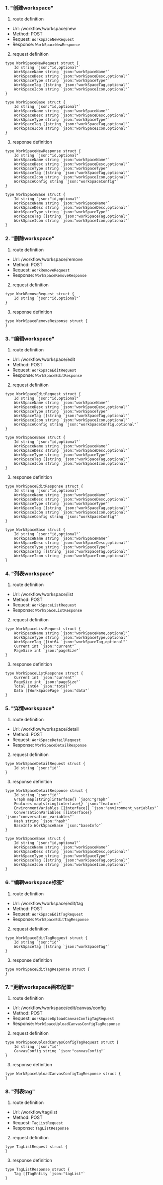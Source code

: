 ### 1. "创建workspace"

1. route definition

- Url: /workflow/workspace/new
- Method: POST
- Request: `WorkSpaceNewRequest`
- Response: `WorkSpaceNewResponse`

2. request definition



```golang
type WorkSpaceNewRequest struct {
	Id string `json:"id,optional"`
	WorkSpaceName string `json:"workSpaceName"`
	WorkSpaceDesc string `json:"workSpaceDesc,optional"`
	WorkSpaceType string `json:"workSpaceType"`
	WorkSpaceTag []string `json:"workSpaceTag,optional"`
	WorkSpaceIcon string `json:"workSpaceIcon,optional"`
}

type WorkSpaceBase struct {
	Id string `json:"id,optional"`
	WorkSpaceName string `json:"workSpaceName"`
	WorkSpaceDesc string `json:"workSpaceDesc,optional"`
	WorkSpaceType string `json:"workSpaceType"`
	WorkSpaceTag []string `json:"workSpaceTag,optional"`
	WorkSpaceIcon string `json:"workSpaceIcon,optional"`
}
```


3. response definition



```golang
type WorkSpaceNewResponse struct {
	Id string `json:"id,optional"`
	WorkSpaceName string `json:"workSpaceName"`
	WorkSpaceDesc string `json:"workSpaceDesc,optional"`
	WorkSpaceType string `json:"workSpaceType"`
	WorkSpaceTag []string `json:"workSpaceTag,optional"`
	WorkSpaceIcon string `json:"workSpaceIcon,optional"`
	WorkSpaceConfig string `json:"workSpaceConfig"`
}

type WorkSpaceBase struct {
	Id string `json:"id,optional"`
	WorkSpaceName string `json:"workSpaceName"`
	WorkSpaceDesc string `json:"workSpaceDesc,optional"`
	WorkSpaceType string `json:"workSpaceType"`
	WorkSpaceTag []string `json:"workSpaceTag,optional"`
	WorkSpaceIcon string `json:"workSpaceIcon,optional"`
}
```

### 2. "删除workspace"

1. route definition

- Url: /workflow/workspace/remove
- Method: POST
- Request: `WorkRemoveRequest`
- Response: `WorkSpaceRemoveResponse`

2. request definition



```golang
type WorkRemoveRequest struct {
	Id string `json:"id,optional"`
}
```


3. response definition



```golang
type WorkSpaceRemoveResponse struct {
}
```

### 3. "编辑workspace"

1. route definition

- Url: /workflow/workspace/edit
- Method: POST
- Request: `WorkSpaceEditRequest`
- Response: `WorkSpaceEditResponse`

2. request definition



```golang
type WorkSpaceEditRequest struct {
	Id string `json:"id,optional"`
	WorkSpaceName string `json:"workSpaceName"`
	WorkSpaceDesc string `json:"workSpaceDesc,optional"`
	WorkSpaceType string `json:"workSpaceType"`
	WorkSpaceTag []string `json:"workSpaceTag,optional"`
	WorkSpaceIcon string `json:"workSpaceIcon,optional"`
	WorkSpaceConfig string `json:"workSpaceConfig,optional"`
}

type WorkSpaceBase struct {
	Id string `json:"id,optional"`
	WorkSpaceName string `json:"workSpaceName"`
	WorkSpaceDesc string `json:"workSpaceDesc,optional"`
	WorkSpaceType string `json:"workSpaceType"`
	WorkSpaceTag []string `json:"workSpaceTag,optional"`
	WorkSpaceIcon string `json:"workSpaceIcon,optional"`
}
```


3. response definition



```golang
type WorkSpaceEditResponse struct {
	Id string `json:"id,optional"`
	WorkSpaceName string `json:"workSpaceName"`
	WorkSpaceDesc string `json:"workSpaceDesc,optional"`
	WorkSpaceType string `json:"workSpaceType"`
	WorkSpaceTag []string `json:"workSpaceTag,optional"`
	WorkSpaceIcon string `json:"workSpaceIcon,optional"`
	WorkSpaceConfig string `json:"workSpaceConfig"`
}

type WorkSpaceBase struct {
	Id string `json:"id,optional"`
	WorkSpaceName string `json:"workSpaceName"`
	WorkSpaceDesc string `json:"workSpaceDesc,optional"`
	WorkSpaceType string `json:"workSpaceType"`
	WorkSpaceTag []string `json:"workSpaceTag,optional"`
	WorkSpaceIcon string `json:"workSpaceIcon,optional"`
}
```

### 4. "列表workspace"

1. route definition

- Url: /workflow/workspace/list
- Method: POST
- Request: `WorkSpaceListRequest`
- Response: `WorkSpaceListResponse`

2. request definition



```golang
type WorkSpaceListRequest struct {
	WorkSpaceName string `json:"workSpaceName,optional"`
	WorkSpaceType string `json:"workSpaceType,optional"`
	WorkSpaceTag []int64 `json:"workSpaceTag,optional"`
	Current int `json:"current"`
	PageSize int `json:"pageSize"`
}
```


3. response definition



```golang
type WorkSpaceListResponse struct {
	Current int `json:"current"`
	PageSize int `json:"pageSize"`
	Total int64 `json:"total"`
	Data []WorkSpacePage `json:"data"`
}
```

### 5. "详情workspace"

1. route definition

- Url: /workflow/workspace/detail
- Method: POST
- Request: `WorkSpaceDetailRequest`
- Response: `WorkSpaceDetailResponse`

2. request definition



```golang
type WorkSpaceDetailRequest struct {
	Id string `json:"id"`
}
```


3. response definition



```golang
type WorkSpaceDetailResponse struct {
	Id string `json:"id"`
	Graph map[string]interface{} `json:"graph"`
	Features map[string]interface{} `json:"features"`
	EnvironmentVariables []interface{} `json:"environment_variables"`
	ConversationVariables []interface{} `json:"conversation_variables"`
	Hash string `json:"hash"`
	BaseInfo WorkSpaceBase `json:"baseInfo"`
}

type WorkSpaceBase struct {
	Id string `json:"id,optional"`
	WorkSpaceName string `json:"workSpaceName"`
	WorkSpaceDesc string `json:"workSpaceDesc,optional"`
	WorkSpaceType string `json:"workSpaceType"`
	WorkSpaceTag []string `json:"workSpaceTag,optional"`
	WorkSpaceIcon string `json:"workSpaceIcon,optional"`
}
```

### 6. "编辑workspace标签"

1. route definition

- Url: /workflow/workspace/edit/tag
- Method: POST
- Request: `WorkSpaceEditTagRequest`
- Response: `WorkSpaceEditTagResponse`

2. request definition



```golang
type WorkSpaceEditTagRequest struct {
	Id string `json:"id"`
	WorkSpaceTag []string `json:"workSpaceTag"`
}
```


3. response definition



```golang
type WorkSpaceEditTagResponse struct {
}
```

### 7. "更新workspace画布配置"

1. route definition

- Url: /workflow/workspace/edit/canvas/config
- Method: POST
- Request: `WorkSpaceUploadCanvasConfigTagRequest`
- Response: `WorkSpaceUploadCanvasConfigTagResponse`

2. request definition



```golang
type WorkSpaceUploadCanvasConfigTagRequest struct {
	Id string `json:"id"`
	CanvasConfig string `json:"canvasConfig"`
}
```


3. response definition



```golang
type WorkSpaceUploadCanvasConfigTagResponse struct {
}
```

### 8. "列表tag"

1. route definition

- Url: /workflow/tag/list
- Method: POST
- Request: `TagListRequest`
- Response: `TagListResponse`

2. request definition



```golang
type TagListRequest struct {
}
```


3. response definition



```golang
type TagListResponse struct {
	Tag []TagEntity `json:"tagList"`
}
```

